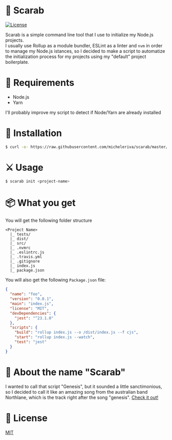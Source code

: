 # 🌺 Scarab

[![License](https://img.shields.io/badge/license-MIT-blue.svg)](LICENSE)


Scarab is a simple command line tool that I use to initialize my Node.js projects. <br />
I usually use Rollup as a module bundler, ESLint as a linter and `nvm` in order to manage my Node.js istances, so I decided to make a script to automatize the initialization process for my projects using my "default" project boilerplate.

# 🔮 Requirements

- Node.js
- Yarn

I'll probably improve my script to detect if Node/Yarn are already installed

# 💾 Installation

```sh
$ curl -o- https://raw.githubusercontent.com/micheleriva/scarab/master/install.sh | bash
```

# ⚔️ Usage

```sh
$ scarab init <project-name>
```

# 📦 What you get

You will get the following folder structure

```
<Project Name>
  |_ tests/
  |_ dist/
  |_ src/
  |_ .nvmrc
  |_ .eslintrc.js
  |_ .travis.yml
  |_ .gitignore
  |_ index.js
  |_ package.json
```

You will also get the following `Package.json` file:

```json
{
  "name": "foo",
  "version": "0.0.1",
  "main": "index.js",
  "license": "MIT",
  "devDependencies": {
    "jest": "^23.1.0"
  },
  "scripts": {
    "build": "rollup index.js --o /dist/index.js --f cjs",
    "start": "rollup index.js --watch",
    "test": "jest"
  }
}
```

# 👾 About the name "Scarab"

I wanted to call that script "Genesis", but it sounded a little sanctimonious, so I decided to call it like an amazing song from the australian band Northlane, which is the track right after the song "genesis". [Check it out!](https://www.youtube.com/watch?v=2wO6NQz7ylc)

# 📜 License
[MIT](/LICENSE.md)
